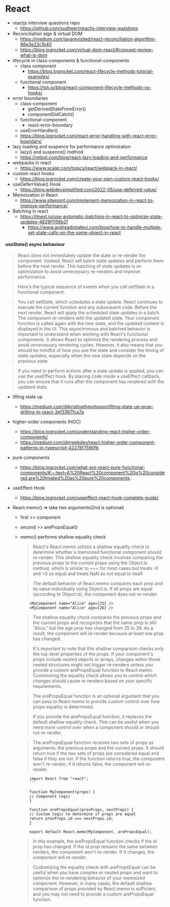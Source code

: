 # React

- reactjs interview questions repo
  - https://github.com/sudheerj/reactjs-interview-questions
- Reconciliation algo & virtual DOM
  - https://medium.com/javarevisited/react-reconciliation-algorithm-86e3e22c1b40
  - https://blog.logrocket.com/virtual-dom-react/#concept-review-what-is-dom
- lifecycle in class-components & functional-components
  - class component
    - https://blog.logrocket.com/react-lifecycle-methods-tutorial-examples/
  - functional component
    - https://tsh.io/blog/react-component-lifecycle-methods-vs-hooks/
- error boundaries
  - class-component
    - getDerivedStateFromError()
    - componentDidCatch()
  - functional-component
    - react-error-boundary
  - useErrorHandler()
  - https://blog.logrocket.com/react-error-handling-with-react-error-boundary/
- lazy loading and suspence for performance optimization
  - lazy() and suspence() method
  - https://retool.com/blog/react-lazy-loading-and-performance
- webpacks in react
  - https://www.scaler.com/topics/react/webpack-in-react/
- custom react hooks
  - https://blog.logrocket.com/create-your-own-custom-react-hooks/
- useDeferrValue() Hook
  - https://blog.webdevsimplified.com/2022-05/use-deferred-value/
- Memoization in React
  - https://www.sitepoint.com/implement-memoization-in-react-to-improve-performance/
- Batching in react
  - https://itnext.io/use-automatic-batching-in-react-to-optimize-state-updates-4829f1156b2f
    - https://www.andreadiotallevi.com/blog/how-to-handle-multiple-set-state-calls-on-the-same-object-in-react

#### useState() async behaviour

> React does not immediately update the state or re-render the component. Instead, React will batch state updates and perform them before the next render. This batching of state updates is an optimization to avoid unnecessary re-renders and improve performance.

> Here's the typical sequence of events when you call setState in a functional component:

> You call setState, which schedules a state update.
> React continues to execute the current function and any subsequent code.
> Before the next render, React will apply the scheduled state updates in a batch.
> The component re-renders with the updated state.
> Your component function is called again with the new state, and the updated content is displayed in the UI.
> This asynchronous and batched behavior is important to understand when working with React's functional components. It allows React to optimize the rendering process and avoid unnecessary rendering cycles. However, it also means that you should be mindful of how you use the state and consider the timing of state updates, especially when the new state depends on the previous state.

> If you need to perform actions after a state update is applied, you can use the useEffect hook. By placing code inside a useEffect callback, you can ensure that it runs after the component has rendered with the updated state.

- lifting state up
  - https://medium.com/@kristinethejohnson/lifting-state-up-prop-drilling-in-react-3ef3367fca7a
- higher-order components (HOC)
  - https://blog.logrocket.com/understanding-react-higher-order-components/
  - https://medium.com/@jrwebdev/react-higher-order-component-patterns-in-typescript-42278f7590fb
- pure components
  - https://blog.logrocket.com/what-are-react-pure-functional-components/#:~:text=A%20React%20component%20is%20considered,are%20treated%20as%20pure%20components.
- useEffect Hook
  - https://blog.logrocket.com/useeffect-react-hook-complete-guide/
- React.memo() => take two arguments(2nd is optional)

  - first >> component
  - second >> arePropsEqual()
  - memo() performs shallow equality check

    > React's React.memo utilizes a shallow equality check to determine whether a memoized functional component should re-render. This shallow equality check involves comparing the previous props to the current props using the Object.is method, which is similar to === for most cases but treats -0 and +0 as equal and treats NaN as not equal to itself.

    > The default behavior of React.memo compares each prop and its value individually using Object.is. If all props are equal (according to Object.is), the component does not re-render.

    ```
        <MyComponent name="Alice" age={25} />
        <MyComponent name="Alice" age={26} />
    ```

    > The shallow equality check compares the previous props and the current props and recognizes that the name prop is still "Alice," but the age prop has changed from 25 to 26. As a result, the component will re-render because at least one prop has changed.

    > It's important to note that this shallow comparison checks only the top-level properties of the props. If your component's props include nested objects or arrays, changes within those nested structures might not trigger re-renders unless you provide a custom arePropsEqual function to React.memo. Customizing the equality check allows you to control which changes should cause re-renders based on your specific requirements.

    > The arePropsEqual function is an optional argument that you can pass to React.memo to provide custom control over how props equality is determined.

    > If you provide the arePropsEqual function, it replaces the default shallow equality check. This can be useful when you need more control over when a component should or should not re-render.

    > The arePropsEqual function receives two sets of props as arguments: the previous props and the current props. It should return true if the two sets of props are considered equal and false if they are not. If the function returns true, the component won't re-render; if it returns false, the component will re-render.

    ````
        import React from "react";
        ```

        function MyComponent(props) {
        // Component logic
        }

        function arePropsEqual(prevProps, nextProps) {
        // Custom logic to determine if props are equal
        return prevProps.id === nextProps.id;
        }

        export default React.memo(MyComponent, arePropsEqual);

    ````

    > In this example, the arePropsEqual function checks if the id prop has changed. If the id prop remains the same between renders, the component won't re-render. If it changes, the component will re-render.

    > Customizing the equality check with arePropsEqual can be useful when you have complex or nested props and want to optimize the re-rendering behavior of your memoized component. However, in many cases, the default shallow comparison of props provided by React.memo is sufficient, and you may not need to provide a custom arePropsEqual function.
